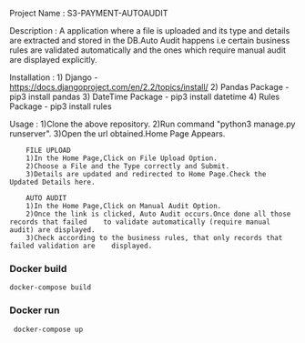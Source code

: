 Project Name : S3-PAYMENT-AUTOAUDIT

Description : A application where a file is uploaded and its type and details are extracted and stored in the DB.Auto Audit happens i.e certain business rules are validated automatically
and the ones which require manual audit are displayed explicitly.

Installation :
        1) Django - https://docs.djangoproject.com/en/2.2/topics/install/
        2) Pandas Package - pip3 install pandas
        3) DateTime Package - pip3 install datetime
        4) Rules Package - pip3 install rules

Usage :
        1)Clone the above repository.
        2)Run command "python3 manage.py runserver".
        3)Open the url obtained.Home Page Appears.
        
        FILE UPLOAD
        1)In the Home Page,Click on File Upload Option.
        2)Choose a File and the Type correctly and Submit.
        3)Details are updated and redirected to Home Page.Check the Updated Details here.  

        AUTO AUDIT
        1)In the Home Page,Click on Manual Audit Option.
        2)Once the link is clicked, Auto Audit occurs.Once done all those records that failed    to validate automatically (require manual audit) are displayed.
        3)Check according to the business rules, that only records that failed validation are    displayed.

### Docker build

``` docker-compose build ```

### Docker run

``` docker-compose up```

